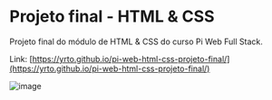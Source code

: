 # Projeto final - HTML & CSS
Projeto final do módulo de HTML &amp; CSS do curso Pi Web Full Stack.

Link: [https://yrto.github.io/pi-web-html-css-projeto-final/](https://yrto.github.io/pi-web-html-css-projeto-final/)

![image](https://user-images.githubusercontent.com/54223082/120942254-16b6be80-c6fe-11eb-9bb3-3b1287b4f985.png)

